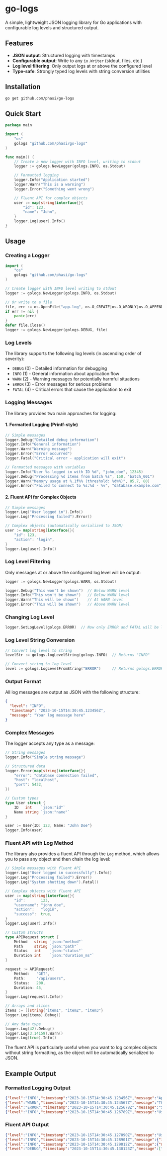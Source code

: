 # go-logs

A simple, lightweight JSON logging library for Go applications with configurable log levels and structured output.

## Features

- **JSON output**: Structured logging with timestamps
- **Configurable output**: Write to any `io.Writer` (stdout, files, etc.)
- **Log level filtering**: Only output logs at or above the configured level
- **Type-safe**: Strongly typed log levels with string conversion utilities

## Installation

```bash
go get github.com/phasi/go-logs
```

## Quick Start

```go
package main

import (
    "os"
    gologs "github.com/phasi/go-logs"
)

func main() {
    // Create a new logger with INFO level, writing to stdout
    logger := gologs.NewLogger(gologs.INFO, os.Stdout)

    // Formatted logging
    logger.Info("Application started")
    logger.Warn("This is a warning")
    logger.Error("Something went wrong")

    // Fluent API for complex objects
    user := map[string]interface{}{
        "id": 123,
        "name": "John",
    }
    logger.Log(user).Info()
}
```

## Usage

### Creating a Logger

```go
import (
    "os"
    gologs "github.com/phasi/go-logs"
)

// Create logger with INFO level writing to stdout
logger := gologs.NewLogger(gologs.INFO, os.Stdout)

// Or write to a file
file, err := os.OpenFile("app.log", os.O_CREATE|os.O_WRONLY|os.O_APPEND, 0666)
if err != nil {
    panic(err)
}
defer file.Close()
logger := gologs.NewLogger(gologs.DEBUG, file)
```

### Log Levels

The library supports the following log levels (in ascending order of severity):

- `DEBUG` (0) - Detailed information for debugging
- `INFO` (1) - General information about application flow
- `WARN` (2) - Warning messages for potentially harmful situations
- `ERROR` (3) - Error messages for serious problems
- `FATAL` (4) - Critical errors that cause the application to exit

### Logging Messages

The library provides two main approaches for logging:

#### 1. Formatted Logging (Printf-style)

```go
// Simple messages
logger.Debug("Detailed debug information")
logger.Info("General information")
logger.Warn("Warning message")
logger.Error("Error occurred")
logger.Fatal("Critical error - application will exit")

// Formatted messages with variables
logger.Info("User %s logged in with ID %d", "john_doe", 12345)
logger.Debug("Processing %d items from batch %s", 150, "batch_001")
logger.Warn("Memory usage at %.1f%% (threshold: %d%%)", 85.7, 80)
logger.Error("Failed to connect to %s:%d - %v", "database.example.com", 5432, "timeout")
```

#### 2. Fluent API for Complex Objects

```go
// Simple messages
logger.Log("User logged in").Info()
logger.Log("Processing failed").Error()

// Complex objects (automatically serialized to JSON)
user := map[string]interface{}{
    "id": 123,
    "action": "login",
}
logger.Log(user).Info()
```

### Log Level Filtering

Only messages at or above the configured log level will be output:

```go
logger := gologs.NewLogger(gologs.WARN, os.Stdout)

logger.Debug("This won't be shown")  // Below WARN level
logger.Info("This won't be shown")   // Below WARN level
logger.Warn("This will be shown")    // At WARN level
logger.Error("This will be shown")   // Above WARN level
```

### Changing Log Level

```go
logger.SetLogLevel(gologs.ERROR)  // Now only ERROR and FATAL will be logged
```

### Log Level String Conversion

```go
// Convert log level to string
levelStr := gologs.logLevelString(gologs.INFO)  // Returns "INFO"

// Convert string to log level
level := gologs.LogLevelFromString("ERROR")     // Returns gologs.ERROR
```

### Output Format

All log messages are output as JSON with the following structure:

```json
{
  "level": "INFO",
  "timestamp": "2023-10-15T14:30:45.123456Z",
  "message": "Your log message here"
}
```

### Complex Messages

The logger accepts any type as a message:

```go
// String messages
logger.Info("Simple string message")

// Structured data
logger.Error(map[string]interface{}{
    "error": "database connection failed",
    "host": "localhost",
    "port": 5432,
})

// Custom types
type User struct {
    ID   int    `json:"id"`
    Name string `json:"name"`
}

user := User{ID: 123, Name: "John Doe"}
logger.Info(user)
```

### Fluent API with Log Method

The library also provides a fluent API through the `Log` method, which allows you to pass any object and then chain the log level:

```go
// Simple messages with fluent API
logger.Log("User logged in successfully").Info()
logger.Log("Processing failed").Error()
logger.Log("System shutting down").Fatal()

// Complex objects with fluent API
user := map[string]interface{}{
    "id":       123,
    "username": "john_doe",
    "action":   "login",
    "success":  true,
}
logger.Log(user).Info()

// Custom structs
type APIRequest struct {
    Method   string `json:"method"`
    Path     string `json:"path"`
    Status   int    `json:"status"`
    Duration int    `json:"duration_ms"`
}

request := APIRequest{
    Method:   "GET",
    Path:     "/api/users",
    Status:   200,
    Duration: 45,
}
logger.Log(request).Info()

// Arrays and slices
items := []string{"item1", "item2", "item3"}
logger.Log(items).Debug()

// Any data type
logger.Log(42).Debug()
logger.Log(3.14159).Warn()
logger.Log(true).Info()
```

The fluent API is particularly useful when you want to log complex objects without string formatting, as the object will be automatically serialized to JSON.

## Example Output

### Formatted Logging Output

```json
{"level":"INFO","timestamp":"2023-10-15T14:30:45.123456Z","message":"Application started"}
{"level":"WARN","timestamp":"2023-10-15T14:30:45.124567Z","message":"This is a warning"}
{"level":"ERROR","timestamp":"2023-10-15T14:30:45.125678Z","message":"Something went wrong"}
{"level":"INFO","timestamp":"2023-10-15T14:30:45.126789Z","message":"User john_doe logged in with ID 12345"}
```

### Fluent API Output

```json
{"level":"INFO","timestamp":"2023-10-15T14:30:45.127890Z","message":"User logged in"}
{"level":"INFO","timestamp":"2023-10-15T14:30:45.128901Z","message":{"id":123,"name":"John"}}
{"level":"INFO","timestamp":"2023-10-15T14:30:45.129012Z","message":{"method":"GET","path":"/api/users","status":200,"duration_ms":45}}
{"level":"DEBUG","timestamp":"2023-10-15T14:30:45.130123Z","message":["item1","item2","item3"]}
```
